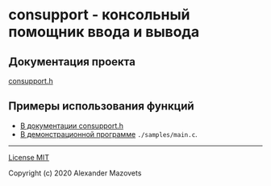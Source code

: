 # consupport - консольный помощник ввода и вывода #

## Документация проекта ##

[consupport.h](https://github.com/asmazovec/consupport/blob/master/consupport.md)
 
## Примеры использования функций ##

- [В документации consupport.h](https://github.com/asmazovec/consupport/blob/master/consupport.md)
- [В демонстрационной программе]() `./samples/main.c`.

---

[License MIT](https://github.com/asmazovec/consupport/blob/master/LICENSE)

Copyright (c) 2020 Alexander Mazovets
